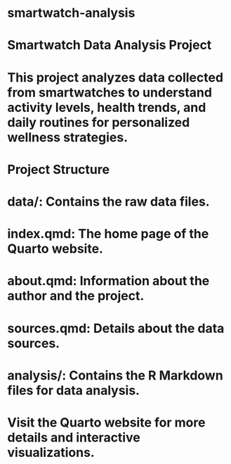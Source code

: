 # smartwatch-analysis
# Smartwatch Data Analysis Project
# This project analyzes data collected from smartwatches to understand activity levels, health trends, and daily routines for personalized wellness strategies.

# Project Structure
# data/: Contains the raw data files.
# index.qmd: The home page of the Quarto website.
# about.qmd: Information about the author and the project.
# sources.qmd: Details about the data sources.
# analysis/: Contains the R Markdown files for data analysis.
# Visit the Quarto website for more details and interactive visualizations.

